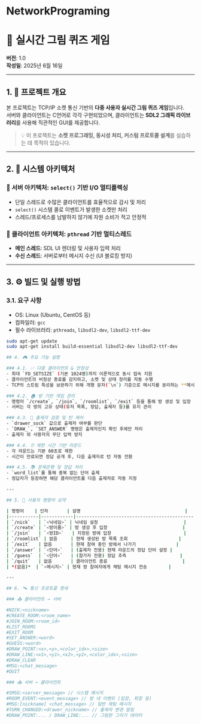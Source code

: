 # NetworkPrograming
# 🎨 실시간 그림 퀴즈 게임

**버전**: 1.0  
**작성일**: 2025년 6월 16일

---

## 1. 📌 프로젝트 개요

본 프로젝트는 TCP/IP 소켓 통신 기반의 **다중 사용자 실시간 그림 퀴즈 게임**입니다.  
서버와 클라이언트는 C언어로 각각 구현되었으며, 클라이언트는 **SDL2 그래픽 라이브러리**를 사용해 직관적인 GUI를 제공합니다.

> 💡 이 프로젝트는 **소켓 프로그래밍, 동시성 처리, 커스텀 프로토콜 설계**를 실습하는 데 목적이 있습니다.

---

## 2. 🧠 시스템 아키텍처

### 🔹 서버 아키텍처: `select()` 기반 I/O 멀티플렉싱
- 단일 스레드로 수많은 클라이언트를 효율적으로 감시 및 처리
- `select()` 시스템 콜로 이벤트가 발생한 소켓만 처리
- 스레드/프로세스를 남발하지 않기에 자원 소비가 적고 안정적

### 🔹 클라이언트 아키텍처: `pthread` 기반 멀티스레드
- **메인 스레드**: SDL UI 렌더링 및 사용자 입력 처리
- **수신 스레드**: 서버로부터 메시지 수신 (UI 블로킹 방지)

---

## 3. ⚙️ 빌드 및 실행 방법

### 3.1. 요구 사항
- OS: Linux (Ubuntu, CentOS 등)
- 컴파일러: `gcc`
- 필수 라이브러리: `pthreads`, `libsdl2-dev`, `libsdl2-ttf-dev`

```bash
sudo apt-get update
sudo apt-get install build-essential libsdl2-dev libsdl2-ttf-dev

## 4. 🎮 주요 기능 설명

### 4.1. ✅ 다중 클라이언트 & 안정성
- 최대 `FD_SETSIZE` (기본 1024명)까지 이론적으로 동시 접속 지원
- 클라이언트의 비정상 종료를 감지하고, 소켓 및 상태 정리를 자동 수행
- TCP의 스트림 특성을 보완하기 위해 개행 문자(`\n`) 기준으로 메시지를 분리하는 **메시지 프레이밍(Message Framing)** 로직 구현

### 4.2. 🏠 방 기반 게임 관리
- 명령어 `/create`, `/join`, `/roomlist`, `/exit` 등을 통해 방 생성 및 입장
- 서버는 각 방의 고유 상태(유저 목록, 정답, 출제자 등)를 유지 관리

### 4.3. 🎯 출제자 검증 및 턴 제어
- `drawer_sock` 값으로 출제자 여부를 판단
- `DRAW_`, `SET_ANSWER` 명령은 출제자인지 확인 후에만 처리
- 출제자 외 사용자의 무단 입력 방지

### 4.4. ⏰ 제한 시간 기반 라운드
- 각 라운드는 기본 60초로 제한
- 시간이 만료되면 정답 공개 후, 다음 출제자로 턴 자동 전환

### 4.5. 📚 문제은행 및 정답 처리
- `word_list`를 통해 중복 없는 단어 출제
- 정답자가 등장하면 해당 클라이언트를 다음 출제자로 자동 지정

---

## 5. 💬 사용자 명령어 요약

| 명령어    | 인자       | 설명                                       |
|-----------|------------|--------------------------------------------|
| `/nick`   | `<닉네임>` | 닉네임 설정                                |
| `/create` | `<방이름>` | 방 생성 후 입장                            |
| `/join`   | `<방ID>`   | 지정된 방에 입장                           |
| `/roomlist` | 없음     | 현재 생성된 방 목록 조회                   |
| `/exit`   | 없음       | 현재 참여 중인 방에서 나가기               |
| `/answer` | `<단어>`   | (출제자 전용) 현재 라운드의 정답 단어 설정 |
| `/guess`  | `<단어>`   | (참가자 전용) 정답 추측                    |
| `/quit`   | 없음       | 클라이언트 종료                            |
| *(없음)*  | `<메시지>` | 현재 방 참여자에게 채팅 메시지 전송        |

---

## 6. 🛰️ 통신 프로토콜 명세

### 📤 클라이언트 → 서버

#NICK:<nickname>
#CREATE_ROOM:<room_name>
#JOIN_ROOM:<room_id>
#LIST_ROOMS
#EXIT_ROOM
#SET_ANSWER:<word>
#GUESS:<word>
#DRAW_POINT:<x>,<y>,<color_idx>,<size>
#DRAW_LINE:<x1>,<y1>,<x2>,<y2>,<color_idx>,<size>
#DRAW_CLEAR
#MSG:<chat_message>
#QUIT

### 📥 서버 → 클라이언트

#SMSG:<server_message> // 시스템 메시지
#ROOM_EVENT:<event_message> // 방 내 이벤트 (입장, 퇴장 등)
#MSG:[nickname] <chat_message> // 일반 채팅 메시지
#TURN_CHANGED:<drawer_nickname> // 출제자 변경 알림
#DRAW_POINT:... / DRAW_LINE:... // 그림판 그리기 데이터

